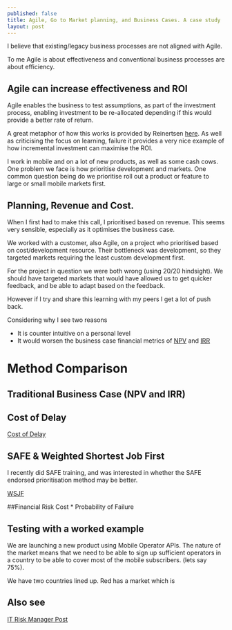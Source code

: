 ```yaml
---
published: false
title: Agile, Go to Market planning, and Business Cases. A case study
layout: post
---
```

I believe that existing/legacy business processes are not aligned with Agile.

To me Agile is about effectiveness and conventional business processes are about efficiency.

## Agile can increase effectiveness and ROI
Agile enables the business to test assumptions, as part of the investment process, enabling investment to be re-allocated depending if this would provide a better rate of return.

A great metaphor of how this works is provided by Reinertsen [here](http://reinertsenassociates.com/the-four-impostors-success-failure-knowledge-creation-and-learning/). As well as criticising the focus on learning, failure it provides a very nice example of how incremental investment can maximise the ROI.

I work in mobile and on a lot of new products, as well as some cash cows. One problem we face is how prioritise development and markets. One common question being do we prioritise roll out a product or feature to large or small mobile markets first.

## Planning, Revenue and Cost.
When I first had to make this call, I prioritised based on revenue. This seems very sensible, especially as it optimises the business case.

We worked with a customer, also Agile, on a project who prioritised based on cost/development resource. Their bottleneck was development, so they targeted markets requiring the least custom development first. 

For the project in question we were both wrong (using 20/20 hindsight). We should have targeted markets that would have allowed us to get quicker feedback, and be able to adapt based on the feedback.

However if I try and share this learning with my peers I get a lot of push back. 

Considering why I see two reasons
* It is counter intuitive on a personal level
* It would worsen the business case financial metrics of [NPV](https://en.wikipedia.org/wiki/Net_present_value) and [IRR](https://en.wikipedia.org/wiki/Internal_rate_of_return)


# Method Comparison
## Traditional Business Case (NPV and IRR)

## Cost of Delay
[Cost of Delay](http://blackswanfarming.com/cost-of-delay/)



## SAFE & Weighted Shortest Job First
I recently did SAFE training, and was interested in whether the SAFE endorsed prioritisation method may be better. 

[WSJF](http://www.scaledagileframework.com/wsjf/)

##Financial Risk
Cost * Probability of Failure


## Testing with a worked example

We are launching a new product using Mobile Operator APIs. 
The nature of the market means that we need to be able to sign up sufficient operators in a country to be able to cover most of the mobile subscribers. (lets say 75%).

We have two countries lined up.
Red has a market which is 


## Also see
[IT Risk Manager Post](https://theitriskmanager.wordpress.com/2015/04/13/risk-adjusted-roi-of-agile-waterfall-a-simple-example/)